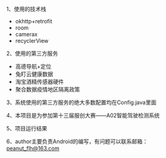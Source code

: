 1、使用的技术栈

- okhttp+retrofit
- room
- camerax
- recyclerView

2、使用的第三方服务

- 高德导航+定位
- 兔盯云健康数据
- 淘宝酒精传感器硬件
- 聚合数据疫情地区隔离政策

3、系统使用的第三方服务的绝大多数配置均在Config.java里面

4、本项目是为参加第十三届服创大赛——A02智能驾驶检测系统

5、项目运行结果

6、author主要负责Android的编写，有问题可以联系邮箱：peanut_flh@163.com